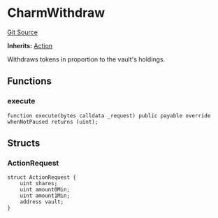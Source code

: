 # CharmWithdraw
[Git Source](https://github.com/FloorDAO/floor-v2/blob/fce0c6edadd90eef36eb24d13cfb5b386eeb9d00/src/contracts/actions/charmfi/Withdraw.sol)

**Inherits:**
[Action](/src/contracts/actions/Action.sol/contract.Action.md)

Withdraws tokens in proportion to the vault's holdings.


## Functions
### execute


```solidity
function execute(bytes calldata _request) public payable override whenNotPaused returns (uint);
```

## Structs
### ActionRequest

```solidity
struct ActionRequest {
    uint shares;
    uint amount0Min;
    uint amount1Min;
    address vault;
}
```

